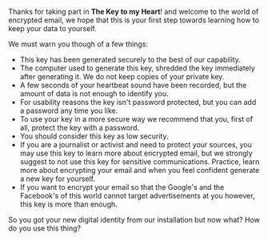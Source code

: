Thanks for taking part in **The Key to my Heart**! and welcome to the world of encrypted email, we hope that this is your first step towards learning how to keep your data to yourself.

We must warn you though of a few things:
* This key has been generated securely to the best of our capability.
* The computer used to generate this key, shredded the key immediately after generating it. We do not keep copies of your private key.
* A few seconds of your heartbeat sound have been recorded, but the amount of data is not enough to identify you.
* For usability reasons the key isn't password protected, but you can add a password any time you like.
* To use your key in a more secure way we recommend that you, first of all, protect the key with a password.
* You should consider this key as low security.
* If you are a journalist or activist and need to protect your sources, you may use this key to learn more about encrypted email, but we strongly suggest to not use this key for sensitive communications. Practice, learn more about encrypting your email and when you feel confident generate a new key for yourself.
* If you want to encrypt your email so that the Google's and the Facebook's of this world cannot target advertisements at you however, this key is more than enough.

So you got your new digital identity from our installation but now what? How do you use this thing?


